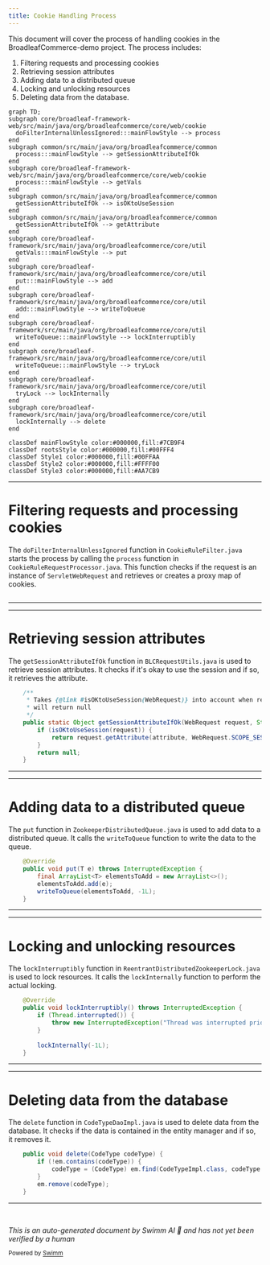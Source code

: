 ```yaml
---
title: Cookie Handling Process
---
```

This document will cover the process of handling cookies in the BroadleafCommerce-demo project. The process includes:

1. Filtering requests and processing cookies
2. Retrieving session attributes
3. Adding data to a distributed queue
4. Locking and unlocking resources
5. Deleting data from the database.

```mermaid
graph TD;
subgraph core/broadleaf-framework-web/src/main/java/org/broadleafcommerce/core/web/cookie
  doFilterInternalUnlessIgnored:::mainFlowStyle --> process
end
subgraph common/src/main/java/org/broadleafcommerce/common
  process:::mainFlowStyle --> getSessionAttributeIfOk
end
subgraph core/broadleaf-framework-web/src/main/java/org/broadleafcommerce/core/web/cookie
  process:::mainFlowStyle --> getVals
end
subgraph common/src/main/java/org/broadleafcommerce/common
  getSessionAttributeIfOk --> isOKtoUseSession
end
subgraph common/src/main/java/org/broadleafcommerce/common
  getSessionAttributeIfOk --> getAttribute
end
subgraph core/broadleaf-framework/src/main/java/org/broadleafcommerce/core/util
  getVals:::mainFlowStyle --> put
end
subgraph core/broadleaf-framework/src/main/java/org/broadleafcommerce/core/util
  put:::mainFlowStyle --> add
end
subgraph core/broadleaf-framework/src/main/java/org/broadleafcommerce/core/util
  add:::mainFlowStyle --> writeToQueue
end
subgraph core/broadleaf-framework/src/main/java/org/broadleafcommerce/core/util
  writeToQueue:::mainFlowStyle --> lockInterruptibly
end
subgraph core/broadleaf-framework/src/main/java/org/broadleafcommerce/core/util
  writeToQueue:::mainFlowStyle --> tryLock
end
subgraph core/broadleaf-framework/src/main/java/org/broadleafcommerce/core/util
  tryLock --> lockInternally
end
subgraph core/broadleaf-framework/src/main/java/org/broadleafcommerce/core/util
  lockInternally --> delete
end

classDef mainFlowStyle color:#000000,fill:#7CB9F4
classDef rootsStyle color:#000000,fill:#00FFF4
classDef Style1 color:#000000,fill:#00FFAA
classDef Style2 color:#000000,fill:#FFFF00
classDef Style3 color:#000000,fill:#AA7CB9
```

<SwmSnippet path="/core/broadleaf-framework-web/src/main/java/org/broadleafcommerce/core/web/cookie/CookieRuleFilter.java" line="66">

---

# Filtering requests and processing cookies

The `doFilterInternalUnlessIgnored` function in `CookieRuleFilter.java` starts the process by calling the `process` function in `CookieRuleRequestProcessor.java`. This function checks if the request is an instance of `ServletWebRequest` and retrieves or creates a proxy map of cookies.

```java

```

---

</SwmSnippet>

<SwmSnippet path="/common/src/main/java/org/broadleafcommerce/common/util/BLCRequestUtils.java" line="63">

---

# Retrieving session attributes

The `getSessionAttributeIfOk` function in `BLCRequestUtils.java` is used to retrieve session attributes. It checks if it's okay to use the session and if so, it retrieves the attribute.

```java
    /**
     * Takes {@link #isOKtoUseSession(WebRequest)} into account when retrieving session attributes. If it's not ok, this
     * will return null
     */
    public static Object getSessionAttributeIfOk(WebRequest request, String attribute) {
        if (isOKtoUseSession(request)) {
            return request.getAttribute(attribute, WebRequest.SCOPE_SESSION);
        }
        return null;
    }
```

---

</SwmSnippet>

<SwmSnippet path="/core/broadleaf-framework/src/main/java/org/broadleafcommerce/core/util/queue/ZookeeperDistributedQueue.java" line="393">

---

# Adding data to a distributed queue

The `put` function in `ZookeeperDistributedQueue.java` is used to add data to a distributed queue. It calls the `writeToQueue` function to write the data to the queue.

```java
    @Override
    public void put(T e) throws InterruptedException {
        final ArrayList<T> elementsToAdd = new ArrayList<>();
        elementsToAdd.add(e);
        writeToQueue(elementsToAdd, -1L);
    }
```

---

</SwmSnippet>

<SwmSnippet path="/core/broadleaf-framework/src/main/java/org/broadleafcommerce/core/util/lock/ReentrantDistributedZookeeperLock.java" line="335">

---

# Locking and unlocking resources

The `lockInterruptibly` function in `ReentrantDistributedZookeeperLock.java` is used to lock resources. It calls the `lockInternally` function to perform the actual locking.

```java
    @Override
    public void lockInterruptibly() throws InterruptedException {
        if (Thread.interrupted()) {
            throw new InterruptedException("Thread was interrupted prior to trying to acquire the lock.");
        }
        
        lockInternally(-1L);
    }
```

---

</SwmSnippet>

<SwmSnippet path="/core/broadleaf-framework/src/main/java/org/broadleafcommerce/core/util/dao/CodeTypeDaoImpl.java" line="51">

---

# Deleting data from the database

The `delete` function in `CodeTypeDaoImpl.java` is used to delete data from the database. It checks if the data is contained in the entity manager and if so, it removes it.

```java
    public void delete(CodeType codeType) {
        if (!em.contains(codeType)) {
            codeType = (CodeType) em.find(CodeTypeImpl.class, codeType.getId());
        }
        em.remove(codeType);
    }
```

---

</SwmSnippet>

&nbsp;

*This is an auto-generated document by Swimm AI 🌊 and has not yet been verified by a human*

<SwmMeta version="3.0.0" repo-id="Z2l0aHViJTNBJTNBQnJvYWRsZWFmQ29tbWVyY2UtZGVtbyUzQSUzQWdpbGFkbmF2b3Q=" repo-name="BroadleafCommerce-demo" doc-type="flows"><sup>Powered by [Swimm](/)</sup></SwmMeta>
